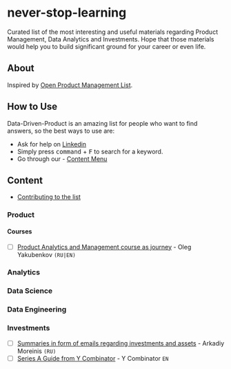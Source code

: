 # never-stop-learning 
Curated list of the most interesting and useful materials regarding Product Management, Data Analytics and Investments. 
Hope that those materials would help you to build significant ground for your career or even life. 
 
## About

Inspired by [Open Product Management List](https://github.com/ProductHired/open-product-management).

## How to Use
Data-Driven-Product is an amazing list for people who want to find answers, so the best ways to use are:
- Ask for help on [Linkedin](https://www.linkedin.com/in/artem-sadurskyy/)
- Simply press <kbd>command</kbd> + <kbd>F</kbd> to search for a keyword.
- Go through our - [Content Menu](#content)

## Content
- [Contributing to the list](#contributing-to-the-list)

### Product

#### Courses
- [ ] [Product Analytics and Management course as journey](https://simulator.gopractice.ru/) -  Oleg Yakubenkov `(RU|EN)`

### Analytics

### Data Science

### Data Engineering

### Investments
- [ ] [Summaries in form of emails regarding investments and assets](https://theassets.ru/) -  Arkadiy Moreinis `(RU)`
- [ ] [​​Series A Guide from Y Combinator](https://www.ycombinator.com/resources/series-a-guidehttps://www.ycombinator.com/resources/series-a-guide) - Y Combinator `EN`